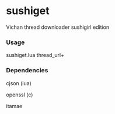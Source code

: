 # sushiget
Vichan thread downloader sushigirl edition

### Usage
sushiget.lua thread_url+

### Dependencies
cjson (lua)

openssl (c)

itamae
